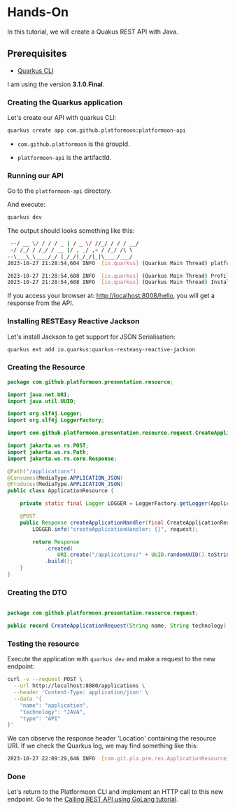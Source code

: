# Hands-On

In this tutorial, we will create a Quakus REST API with Java.

## Prerequisites

- [Quarkus CLI](https://pt.quarkus.io/guides/cli-tooling)

I am using the version **3.1.0.Final**.

### Creating the Quarkus application

Let's create our API with quarkus CLI:

```bash
quarkus create app com.github.platformoon:platformoon-api
```

- `com.github.platformoon` is the groupId.

- `platformoon-api` is the artifactId.


### Running our API

Go to the `platformoon-api` directory.

And execute:

```bash
quarkus dev
```

The output should looks something like this:

```bash
 --/ __ \/ / / / _ | / _ \/ //_/ / / / __/ 
 -/ /_/ / /_/ / __ |/ , _/ ,< / /_/ /\ \   
--\___\_\____/_/ |_/_/|_/_/|_|\____/___/   
2023-10-27 21:28:54,604 INFO  [io.quarkus] (Quarkus Main Thread) platformoon-api 1.0.0-SNAPSHOT on JVM (powered by Quarkus 3.5.0) started in 1.742s. Listening on: http://localhost:8080

2023-10-27 21:28:54,608 INFO  [io.quarkus] (Quarkus Main Thread) Profile dev activated. Live Coding activated.
2023-10-27 21:28:54,608 INFO  [io.quarkus] (Quarkus Main Thread) Installed features: [cdi, resteasy-reactive, smallrye-context-propagation, vertx]

```

If you access your browser at: [http://localhost:8008/hello](http://localhost:8080/hello), you will get a response from the API.

### Installing RESTEasy Reactive Jackson

Let's install Jackson to get support for JSON Serialisation:


```bash
quarkus ext add io.quarkus:quarkus-resteasy-reactive-jackson
``` 

### Creating the Resource

```java title="com.github.platformoon.presentation.resource.ApplicationResource"
package com.github.platformoon.presentation.resource;

import java.net.URI;
import java.util.UUID;

import org.slf4j.Logger;
import org.slf4j.LoggerFactory;

import com.github.platformoon.presentation.resource.request.CreateApplicationRequest;

import jakarta.ws.rs.POST;
import jakarta.ws.rs.Path;
import jakarta.ws.rs.core.Response;

@Path("/applications")
@Consumes(MediaType.APPLICATION_JSON)
@Produces(MediaType.APPLICATION_JSON)
public class ApplicationResource {

    private static final Logger LOGGER = LoggerFactory.getLogger(ApplicationResource.class);

    @POST
    public Response createApplicationHandler(final CreateApplicationRequest request) {
        LOGGER.info("createApplicationHandler: {}", request);

        return Response
            .created(
                URI.create("/applications/" + UUID.randomUUID().toString()))
            .build();
    }
}
```

### Creating the DTO
```java title="com.github.platformoon.presentation.resource.request.CreateApplicationRequest"

package com.github.platformoon.presentation.resource.request;

public record CreateApplicationRequest(String name, String technology) {}
```

### Testing the resource

Execute the application with `quarkus dev` and make a request to the new endpoint:

```bash
curl -v --request POST \
  --url http://localhost:8080/applications \
  --header 'Content-Type: application/json' \
  --data '{
	"name": "application",
	"technology": "JAVA",
	"type": "API"
}'
```

We can observe the response header 'Location' containing the resource URI. If we check the Quarkus log, we may find something like this:

```bash
2023-10-27 22:09:29,646 INFO  [com.git.pla.pre.res.ApplicationResource] (executor-thread-1) createApplicationHandler: CreateApplicationRequest[name=application, technology=JAVA, type=API]
```

### Done

Let's return to the Platformoon CLI and implement an HTTP call to this new endpoint. Go to the [Calling REST API using GoLang tutorial](/tutorials/calling-rest-api-using-go-lang/).